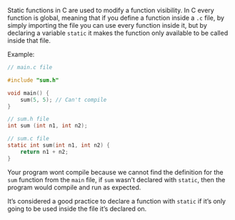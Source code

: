 Static functions in C are used to modify a function visibility. In C every function is global, meaning that if you define a function inside a `.c` file, by simply importing the file you can use every function inside it, but by declaring a variable `static` it makes the function only available to be called inside that file.

Example:

```c
// main.c file

#include "sum.h"

void main() {
    sum(5, 5); // Can't compile
}
```


```c
// sum.h file
int sum (int n1, int n2);

// sum.c file
static int sum(int n1, int n2) { 
    return n1 + n2;
}
```

Your program wont compile because we cannot find the definition for the `sum` function from the `main` file, if `sum` wasn’t declared with `static`, then the program would compile and run as expected.

It’s considered a good practice to declare a function with `static` if it’s only going to be used inside the file it’s declared on. 

